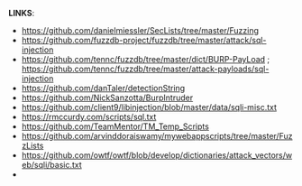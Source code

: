 **LINKS**:
* https://github.com/danielmiessler/SecLists/tree/master/Fuzzing
* https://github.com/fuzzdb-project/fuzzdb/tree/master/attack/sql-injection
* https://github.com/tennc/fuzzdb/tree/master/dict/BURP-PayLoad ; https://github.com/tennc/fuzzdb/tree/master/attack-payloads/sql-injection
* https://github.com/danTaler/detectionString
* https://github.com/NickSanzotta/BurpIntruder
* https://github.com/client9/libinjection/blob/master/data/sqli-misc.txt
* https://rmccurdy.com/scripts/sql.txt
* https://github.com/TeamMentor/TM_Temp_Scripts
* https://github.com/arvinddoraiswamy/mywebappscripts/tree/master/FuzzLists
* https://github.com/owtf/owtf/blob/develop/dictionaries/attack_vectors/web/sqli/basic.txt
* 
